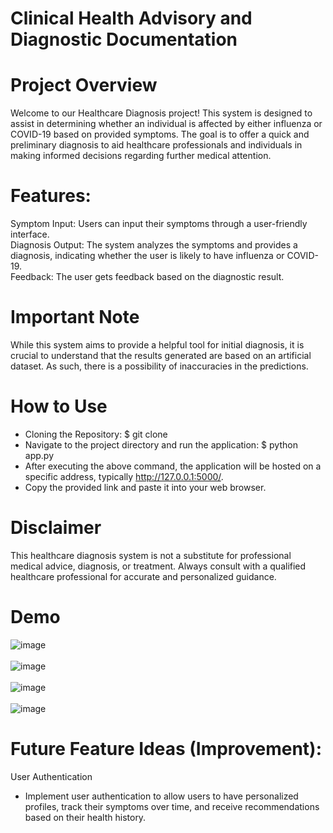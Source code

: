 # Clinical Health Advisory and Diagnostic Documentation

# Project Overview

Welcome to our Healthcare Diagnosis project! This system is designed to assist in determining whether an individual is affected by either influenza or COVID-19 based on provided symptoms. The goal is to offer a quick and preliminary diagnosis to aid healthcare professionals and individuals in making informed decisions regarding further medical attention.

# Features:
Symptom Input: Users can input their symptoms through a user-friendly interface. <br>
Diagnosis Output: The system analyzes the symptoms and provides a diagnosis, indicating whether the user is likely to have influenza or COVID-19. <br>
Feedback: The user gets feedback based on the diagnostic result.

# Important Note
While this system aims to provide a helpful tool for initial diagnosis, it is crucial to understand that the results generated are based on an artificial dataset. As such, there is a possibility of inaccuracies in the predictions.

# How to Use
* Cloning the Repository: $ git clone
* Navigate to the project directory and run the application: $ python app.py
* After executing the above command, the application will be hosted on a specific address, typically http://127.0.0.1:5000/.
* Copy the provided link and paste it into your web browser.

# Disclaimer
This healthcare diagnosis system is not a substitute for professional medical advice, diagnosis, or treatment. Always consult with a qualified healthcare professional for accurate and personalized guidance.

# Demo
![image](https://github.com/ramilvl/AI_Project/assets/98059442/fec66e2f-41c5-460c-b085-ae269ac93b47)
<br><br>
![image](https://github.com/ramilvl/AI_Project/assets/98059442/ec726279-6c43-49e4-a8d2-1b220809e1ed)
<br><br>
![image](https://github.com/ramilvl/AI_Project/assets/98059442/1bd5207f-2408-496a-9655-0025b6f7dc4c)
<br><br>
![image](https://github.com/ramilvl/AI_Project/assets/98059442/6bd20a2b-39ae-41d9-a0ee-d4332ef8563a)





# Future Feature Ideas (Improvement):
User Authentication
* Implement user authentication to allow users to have personalized profiles, track their symptoms over time, and receive recommendations based on their health history.
